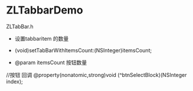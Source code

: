 # ZLTabbarDemo
ZLTabBar.h
 *  设置tabbaritem 的数量

- (void)setTabBarWithItemsCount:(NSInteger)itemsCount;


 *  @param itemsCount 按钮数量
 

//按钮 回调
@property(nonatomic,strong)void (^btnSelectBlock)(NSInteger index);
